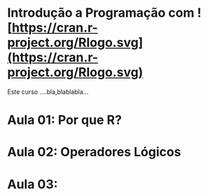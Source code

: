 # Introdução a Programação com ![https://cran.r-project.org/Rlogo.svg](https://cran.r-project.org/Rlogo.svg)
Este curso ....bla,blablabla...

# Aula 01: Por que R?

# Aula 02: Operadores Lógicos

# Aula 03: 
